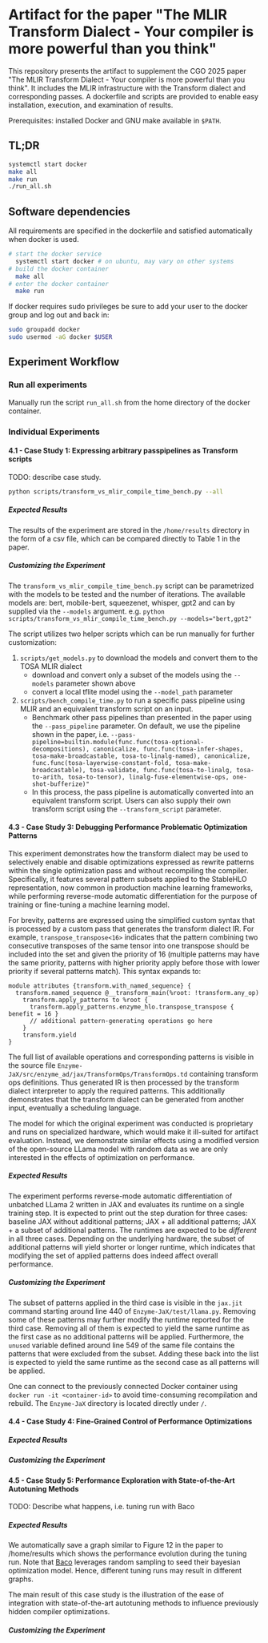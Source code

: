 # Artifact for the paper "The MLIR Transform Dialect - Your compiler is more powerful than you think"

This repository presents the artifact to supplement the CGO 2025 paper "The MLIR Transform Dialect - Your compiler is more powerful than you think".
It includes the MLIR infrastructure with the Transform dialect and corresponding passes. 
A dockerfile and scripts are provided to enable easy installation, execution, and examination of results.

Prerequisites: installed Docker and GNU make available in `$PATH`.

## TL;DR
```bash
systemctl start docker
make all
make run
./run_all.sh
```

## Software dependencies
All requirements are specified in the dockerfile and satisfied automatically when docker is used. 

```bash
# start the docker service
  systemctl start docker # on ubuntu, may vary on other systems
# build the docker container
  make all
# enter the docker container
  make run
```

If docker requires sudo privileges be sure to add your user to the docker group and log out and back in:
```bash
sudo groupadd docker
sudo usermod -aG docker $USER
```

## Experiment Workflow
### Run all experiments
Manually run the script `run_all.sh` from the home directory of the docker container.

### Individual Experiments
#### 4.1 - Case Study 1: Expressing arbitrary passpipelines as Transform scripts
TODO: describe case study.
```bash
python scripts/transform_vs_mlir_compile_time_bench.py --all
```

##### Expected Results
The results of the experiment are stored in the `/home/results` directory in the form of a csv file, which can be compared directly to Table 1 in the paper.

##### Customizing the Experiment
The `transform_vs_mlir_compile_time_bench.py` script can be parametrized with the models to be tested and the number of iterations.
The available models are: bert, mobile-bert, squeezenet, whisper, gpt2 and can by supplied via the `--models` argument.
e.g. `python scripts/transform_vs_mlir_compile_time_bench.py --models="bert,gpt2"`

The script utilizes two helper scripts which can be run manually for further customization:
1. `scripts/get_models.py` to download the models and convert them to the TOSA MLIR dialect
   - download and convert only a subset of the models using the `--models` parameter shown above
   - convert a local tflite model using the `--model_path` parameter
2. `scripts/bench_compile_time.py` to run a specific pass pipeline using MLIR and an equivalent transform script on an input.
   - Benchmark other pass pipelines than presented in the paper using the `--pass_pipeline` parameter. On default, we use the pipeline shown in the paper, i.e. `--pass-pipeline=builtin.module(func.func(tosa-optional-decompositions), canonicalize, func.func(tosa-infer-shapes, tosa-make-broadcastable, tosa-to-linalg-named), canonicalize, func.func(tosa-layerwise-constant-fold, tosa-make-broadcastable), tosa-validate, func.func(tosa-to-linalg, tosa-to-arith, tosa-to-tensor), linalg-fuse-elementwise-ops, one-shot-bufferize)"`
   - In this process, the pass pipeline is automatically converted into an equivalent transform script. Users can also supply their own transform script using the `--transform_script` parameter.

#### 4.3 - Case Study 3: Debugging Performance Problematic Optimization Patterns

This experiment demonstrates how the transform dialect may be used to selectively enable and disable optimizations expressed as rewrite patterns within the single optimization pass and without recompiling the compiler. Specifically, it features several pattern subsets applied to the StableHLO representation, now common in production machine learning frameworks, while performing reverse-mode automatic differentiation for the purpose of training or fine-tuning a machine learning model.

For brevity, patterns are expressed using the simplified custom syntax that is processed by a custom pass that generates the transform dialect IR. For example, `transpose_transpose<16>` indicates that the pattern combining two consecutive transposes of the same tensor into one transpose should be included into the set and given the priority of 16 (multiple patterns may have the same priority, patterns with higher priority apply before those with lower priority if several patterns match). This syntax expands to:

```mlir 
module attributes {transform.with_named_sequence} {
  transform.named_sequence @__transform_main(%root: !transform.any_op)
    transform.apply_patterns to %root {
      transform.apply_patterns.enzyme_hlo.transpose_transpose { benefit = 16 }
      // additional pattern-generating operations go here
    }
    transform.yield
}
```

The full list of available operations and corresponding patterns is visible in the source file `Enzyme-JaX/src/enzyme_ad/jax/TransformOps/TransformOps.td` containing transform ops definitions. Thus generated IR is then processed by the transform dialect interpreter to apply the required patterns. This additionally demonstrates that the transform dialect can be generated from another input, eventually a scheduling language.

The model for which the original experiment was conducted is proprietary and runs on specialized hardware, which would make it ill-suited for artifact evaluation. Instead, we demonstrate similar effects using a modified version of the open-source LLama model with random data as we are only interested in the effects of optimization on performance.

##### Expected Results

The experiment performs reverse-mode automatic differentiation of unbatched LLama 2 written in JAX and evaluates its runtime on a single training step. It is expected to print out the step duration for three cases: baseline JAX without additional patterns; JAX + all additional patterns; JAX + a subset of additional patterns. The runtimes are expected to be _different_ in all three cases. Depending on the underlying hardware, the subset of additional patterns will yield shorter or longer runtime, which indicates that modifying the set of applied patterns does indeed affect overall performance.

##### Customizing the Experiment

The subset of patterns applied in the third case is visible in the `jax.jit` command starting around line 440 of `Enzyme-JaX/test/llama.py`. Removing some of these patterns may further modify the runtime reported for the third case. Removing all of them is expected to yield the same runtime as the first case as no additional patterns will be applied. Furthermore, the `unused` variable defined around line 549 of the same file contains the patterns that were excluded from the subset. Adding these back into the list is expected to yield the same runtime as the second case as all patterns will be applied.

One can connect to the previously connected Docker container using `docker run -it <container-id>` to avoid time-consuming recompilation and rebuild. The `Enzyme-JaX` directory is located directly under `/`.

#### 4.4 - Case Study 4: Fine-Grained Control of Performance Optimizations
##### Expected Results
##### Customizing the Experiment

#### 4.5 - Case Study 5: Performance Exploration with State-of-the-Art Autotuning Methods
TODO: Describe what happens, i.e. tuning run with Baco
##### Expected Results
We automatically save a graph similar to Figure 12 in the paper to /home/results which shows the performance evolution during the tuning run. Note that [Baco](https://github.com/baco-authors/baco) leverages random sampling to seed their bayesian optimization model. Hence, different tuning runs may result in different graphs. 

The main result of this case study is the illustration of the ease of integration with state-of-the-art autotuning methods to influence previously hidden compiler optimizations.

##### Customizing the Experiment
